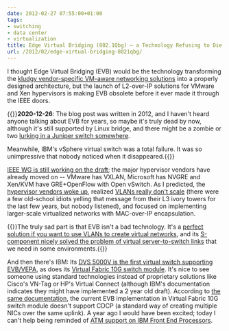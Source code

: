 ```yaml
---
date: 2012-02-27 07:55:00+01:00
tags:
- switching
- data center
- virtualization
title: Edge Virtual Bridging (802.1Qbg) – a Technology Refusing to Die
url: /2012/02/edge-virtual-bridging-8021qbg/
---
```

I thought Edge Virtual Bridging (EVB) would be the technology transforming the [kludgy vendor-specific VM-aware networking solutions](/2011/12/vm-aware-networking-improves-iaas-cloud/) into a properly designed architecture, but the launch of L2-over-IP solutions for VMware and Xen hypervisors is making EVB obsolete before it ever made it through the IEEE doors.
<!--more-->
{{<note update>}}**2020-12-26**: The blog post was written in 2012, and I haven't heard anyone talking about EVB for years, so maybe it's truly dead by now, although it's still supported by Linux bridge, and there might be a zombie or two [lurking in a Juniper switch somewhere](https://www.juniper.net/documentation/en_US/junos/topics/topic-map/edge-virtual-bridging.html). 

Meanwhile, IBM's vSphere virtual switch was a total failure. It was so unimpressive that nobody noticed when it disappeared.{{</note>}}

[IEEE WG is still working on the draft](http://www.ieee802.org/1/pages/802.1bg.html); the major hypervisor vendors have already moved on -- VMware has VXLAN, Microsoft has NVGRE and Xen/KVM have GRE+OpenFlow with Open vSwitch. As I predicted, the [hypervisor vendors woke up](/2011/08/imagine-ruckus-when-hypervisor-vendors/), realized [VLANs really don't scale](/2011/12/decouple-virtual-networking-from/) (there were a few old-school idiots yelling that message from their L3 ivory towers for the last few years, but nobody listened), and focused on implementing larger-scale virtualized networks with MAC-over-IP encapsulation.

{{<note>}}The truly sad part is that EVB isn't a bad technology. It's a [perfect solution if you want to use VLANs to create virtual networks](/2011/05/edge-virtual-bridging-evb-8021qbg-eases/), and its [S-component nicely solved the problem of virtual server-to-switch links](/2011/05/evb-8021qbg-s-component/) that we need in some environments.{{</note>}}

And then there's IBM: Its [DVS 5000V is the first virtual switch supporting EVB/VEPA](/2012/02/ibm-launched-nexus-1000v-competitor/), as does its [Virtual Fabric 10G switch module](http://www-01.ibm.com/support/docview.wss?uid=isg3T7000496). It's nice to see someone using standard technologies instead of proprietary solutions like Cisco's VN-Tag or HP's Virtual Connect (although IBM's documentation indicates they might have implemented a 2 year old draft). According to [the same documentation](http://www-01.ibm.com/support/docview.wss?uid=isg3T7000496), the current EVB implementation in Virtual Fabric 10G switch module doesn't support CDCP (a standard way of creating multiple NICs over the same uplink). A year ago I would have been excited; today I can't help being reminded of [ATM support on IBM Front End Processors](http://books.google.si/books?id=LhcEAAAAMBAJ&pg=PA61&lpg=PA61&dq=ATM+support+IBM+FEP&source=bl&ots=gy1pGmGO6d&sig=2pGQEqdL2sv-8Iawc4yRfxZAmo4&hl=en&sa=X&ei=MQpLT4a-CoLU0QXS9IH9DQ&ved=0CCEQ6AEwAQ#v=onepage&q=ATM%20support%20IBM%20FEP&f=false).
